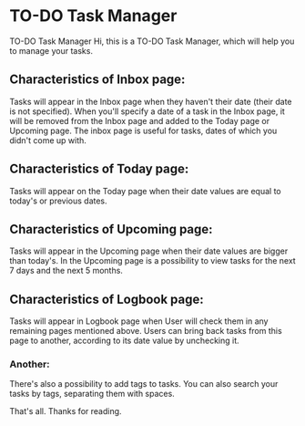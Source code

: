 # TO-DO Task Manager
TO-DO Task Manager
Hi, this is a TO-DO Task Manager, which will help you to manage your tasks.

## Characteristics of Inbox page:
Tasks will appear in the Inbox page when they haven't their date (their date is not specified). When you'll specify a date of a task in the Inbox page, it will be removed from the Inbox page and added to the Today page or Upcoming page. The inbox page is useful for tasks, dates of which you didn't come up with.

## Characteristics of Today page:
Tasks will appear on the Today page when their date values are equal to today's or previous dates.

## Characteristics of Upcoming page:
Tasks will appear in the Upcoming page when their date values are bigger than today's. In the Upcoming page is a possibility to view tasks for the next 7 days and the next 5 months.

## Characteristics of Logbook page:
Tasks will appear in Logbook page when User will check them in any remaining pages mentioned above. Users can bring back tasks from this page to another, according to its date value by unchecking it.

### Another:
There's also a possibility to add tags to tasks. You can also search your tasks by tags, separating them with spaces.

That's all. Thanks for reading.
